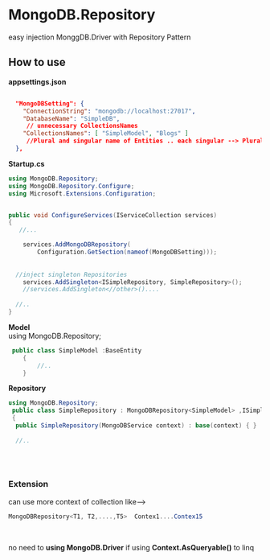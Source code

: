 # MongoDB.Repository
easy  injection MonggDB.Driver  with Repository Pattern
## How to use

**appsettings.json**
<br/>
```JSON

  "MongoDBSetting": {
    "ConnectionString": "mongodb://localhost:27017",
    "DatabaseName": "SimpleDB",
     // unnecessary CollectionsNames
    "CollectionsNames": [ "SimpleModel", "Blogs" ]
     //Plural and singular name of Entities .. each singular --> Plural  , Plural --> Plural
  },
```


**Startup.cs**
<br/>

```C#
using MongoDB.Repository;
using MongoDB.Repository.Configure;
using Microsoft.Extensions.Configuration;


public void ConfigureServices(IServiceCollection services)
{
   //...

    services.AddMongoDBRepository(
        Configuration.GetSection(nameof(MongoDBSetting)));
        
        
  //inject singleton Repositories  
    services.AddSingleton<ISimpleRepository, SimpleRepository>();
    //services.AddSingleton<//other>()....
    
  //..
}
```
**Model**
<br/>
using MongoDB.Repository;
```C#
 public class SimpleModel :BaseEntity
    {
        //..
    }
```

**Repository**
<br/>
```C#
using MongoDB.Repository;
 public class SimpleRepository : MongoDBRepository<SimpleModel> ,ISimpleRepository
 {
  public SimpleRepository(MongoDBService context) : base(context) { }
  
  //..
 
```

<br/>

### Extension 
can use more context of collection like-->
```C#
MongoDBRepository<T1, T2,....,T5>  Contex1....Contex15
```
<br/>

no need to **using MongoDB.Driver** if using **Context.AsQueryable()** to linq 

